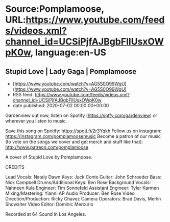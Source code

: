# Source:Pomplamoose, URL:https://www.youtube.com/feeds/videos.xml?channel_id=UCSiPjfAJBgbFlIUsxOWpK0w, language:en-US

## Stupid Love | Lady Gaga | Pomplamoose
 - [https://www.youtube.com/watch?v=AG5S0O99WgU](https://www.youtube.com/watch?v=AG5S0O99WgU)
 - RSS feed: https://www.youtube.com/feeds/videos.xml?channel_id=UCSiPjfAJBgbFlIUsxOWpK0w
 - date published: 2020-07-02 00:00:00+00:00

Gardenview out now, listen on Spotify (https://sptfy.com/gardenview) or wherever you listen to music.

 Save this song on Spotify: https://spoti.fi/2r3Yqkh
Follow us on instagram: https://instagram.com/pomplamoosemusic
Become a patron of our music (to vote on the songs we cover and get merch and stuff like that): http://www.patreon.com/pomplamoose

A cover of Stupid Love by Pomplamoose.

CREDITS

Lead Vocals: Nataly Dawn
Keys: Jack Conte
Guitar: John Schroeder
Bass: Nick Campbell
Drums/Additional Keys: Ben Rose
Background Vocals: Nahneen Kula
Engineer: Tim Sonnefeld 
Assistant Engineer: Tyler Karmen
Mixing/Mastering: Yianni AP
Audio Producer: Ben Rose
Video Direction/Production: Ricky Chavez
Camera Operators: Brad Davis, Merlin Showalter
Video Editor: Dominic Mercurio

Recorded at 64 Sound in Los Angeles.

